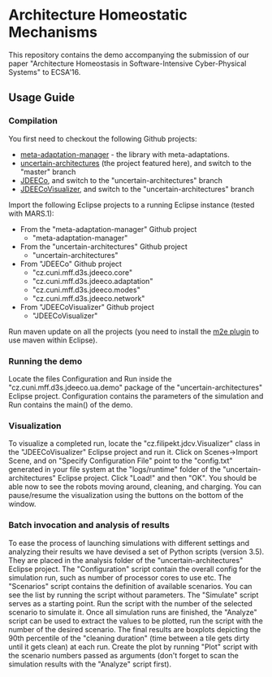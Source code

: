 # Architecture Homeostatic Mechanisms

This repository contains the demo accompanying the submission of our paper "Architecture Homeostasis in Software-Intensive Cyber-Physical Systems" to ECSA'16.

## Usage Guide
### Compilation 
You first need to checkout the following Github projects:
* [meta-adaptation-manager](https://github.com/d3scomp/meta-adaptation-manager) - the library with meta-adaptations.
* [uncertain-architectures](https://github.com/d3scomp/uncertain-architectures.git) (the project featured here), and switch to the "master" branch 
* [JDEECo](https://github.com/d3scomp/JDEECo.git), and switch to the "uncertain-architectures" branch 
* [JDEECoVisualizer](https://github.com/d3scomp/JDEECoVisualizer.git), and switch to the "uncertain-architectures" branch 

Import the following Eclipse projects to a running Eclipse instance (tested with MARS.1):
* From the "meta-adaptation-manager" Github project
  * "meta-adaptation-manager"
* From the "uncertain-architectures" Github project
  * "uncertain-architectures"
* From "JDEECo" Github project
  * "cz.cuni.mff.d3s.jdeeco.core"
  * "cz.cuni.mff.d3s.jdeeco.adaptation"
  * "cz.cuni.mff.d3s.jdeeco.modes"
  * "cz.cuni.mff.d3s.jdeeco.network"
* From "JDEECoVisualizer" Github project
  * "JDEECoVisualizer"

Run maven update on all the projects (you need to install the [m2e plugin](https://marketplace.eclipse.org/content/maven-integration-eclipse-luna-and-newer) to use maven within Eclipse).

### Running the demo
Locate the files Configuration and Run inside the "cz.cuni.mff.d3s.jdeeco.ua.demo" package of the "uncertain-architectures" Eclipse project.
Configuration contains the parameters of the simulation and Run contains the main() of the demo.

### Visualization
To visualize a completed run, locate the "cz.filipekt.jdcv.Visualizer" class in the "JDEECoVisualizer" Eclipse project and run it. Click on Scenes->Import Scene, and on "Specify Configuration File" point to the "config.txt" generated in your file system at the "logs/runtime" folder of the "uncertain-architectures" Eclipse project. Click "Load!" and then "OK". You should be able now to see the robots moving around, cleaning, and charging. You can pause/resume the visualization using the buttons on the bottom of the window.

### Batch invocation and analysis of results
To ease the process of launching simulations with different settings and analyzing their results we have devised a set of Python scripts (version 3.5).
They are placed in the analysis folder of the "uncertain-architectures" Eclipse project.
The "Configuration" script contain the overall config for the simulation run, such as number of processor cores to use etc.
The "Scenarios" script contains the definition of available scenarios. You can see the list by running the script without parameters.
The "Simulate" script serves as a starting point. Run the script with the number of the selected scenario to simulate it. Once all simulation runs are finished, the "Analyze" script can be used to extract the values to be plotted, run the script with the number of the desired scenario. The final results are boxplots depicting the 90th percentile of the "cleaning duration" (time between a tile gets dirty until it gets clean) at each run. Create the plot by running "Plot" script with the scenario numbers passed as arguments (don't forget to scan the simulation results with the "Analyze" script first).
